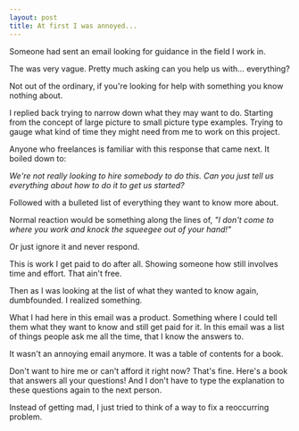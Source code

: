 ```yaml
---
layout: post
title: At first I was annoyed...
---
```

Someone had sent an email looking for guidance in the field I work in.

The was very vague. Pretty much asking can you help us with... everything?

Not out of the ordinary, if you're looking for help with something you know nothing about.

I replied back trying to narrow down what they may want to do. Starting from the concept of large picture to small picture type examples. Trying to gauge what kind of time they might need from me to work on this project.

Anyone who freelances is familiar with this response that came next. It boiled down to: 

_We're not really looking to hire somebody to do this. Can you just tell us everything about how to do it to get us started?_

Followed with a bulleted list of everything they want to know more about.

Normal reaction would be something along the lines of, _"I don't come to where you work and knock the squeegee out of your hand!"_

Or just ignore it and never respond.

This is work I get paid to do after all. Showing someone how still involves time and effort. That ain't free.

Then as I was looking at the list of what they wanted to know again, dumbfounded. I realized something.

What I had here in this email was a product. Something where I could tell them what they want to know and still get paid for it. In this email was a list of things people ask me all the time, that I know the answers to.

It wasn't an annoying email anymore. It was a table of contents for a book. 

Don't want to hire me or can't afford it right now? That's fine. Here's a book that answers all your questions! And I don't have to type the explanation to these questions again to the next person.

Instead of getting mad, I just tried to think of a way to fix a reoccurring problem.
